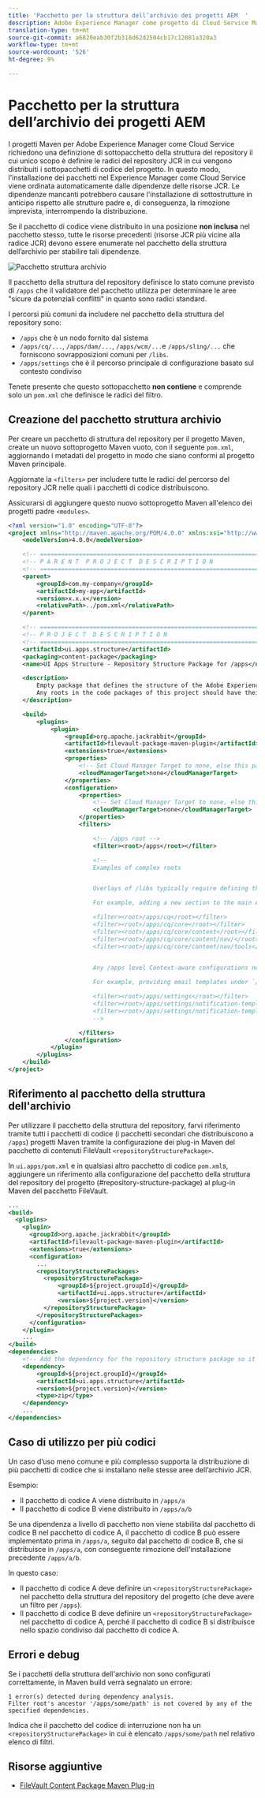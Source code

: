 ```yaml
---
title: 'Pacchetto per la struttura dell’archivio dei progetti AEM  '
description: Adobe Experience Manager come progetto di Cloud Service Maven richiede una definizione di sottopacchetto Struttura archivio il cui unico scopo è definire le radici del repository JCR in cui vengono distribuiti i sottopacchetti Codice del progetto.
translation-type: tm+mt
source-git-commit: a6820eab30f2b318d62d2504cb17c12081a320a3
workflow-type: tm+mt
source-wordcount: '526'
ht-degree: 9%

---
```



# Pacchetto per la struttura dell’archivio dei progetti AEM

I progetti Maven per Adobe Experience Manager come Cloud Service richiedono una definizione di sottopacchetto della struttura del repository il cui unico scopo è definire le radici del repository JCR in cui vengono distribuiti i sottopacchetti di codice del progetto. In questo modo, l&#39;installazione dei pacchetti nel Experience Manager  come Cloud Service viene ordinata automaticamente dalle dipendenze delle risorse JCR. Le dipendenze mancanti potrebbero causare l&#39;installazione di sottostrutture in anticipo rispetto alle strutture padre e, di conseguenza, la rimozione imprevista, interrompendo la distribuzione.

Se il pacchetto di codice viene distribuito in una posizione **non inclusa** nel pacchetto stesso, tutte le risorse precedenti (risorse JCR più vicine alla radice JCR) devono essere enumerate nel pacchetto della struttura dell’archivio per stabilire tali dipendenze.

![Pacchetto struttura archivio](./assets/repository-structure-packages.png)

Il pacchetto della struttura del repository definisce lo stato comune previsto di `/apps` che il validatore del pacchetto utilizza per determinare le aree &quot;sicure da potenziali conflitti&quot; in quanto sono radici standard.

I percorsi più comuni da includere nel pacchetto della struttura del repository sono:

+ `/apps` che è un nodo fornito dal sistema
+ `/apps/cq/...`,  `/apps/dam/...`,  `/apps/wcm/...`e  `/apps/sling/...` che forniscono sovrapposizioni comuni per  `/libs`.
+ `/apps/settings` che è il percorso principale di configurazione basato sul contesto condiviso

Tenete presente che questo sottopacchetto **non contiene** e comprende solo un `pom.xml` che definisce le radici del filtro.

## Creazione del pacchetto struttura archivio

Per creare un pacchetto di struttura del repository per il progetto Maven, create un nuovo sottoprogetto Maven vuoto, con il seguente `pom.xml`, aggiornando i metadati del progetto in modo che siano conformi al progetto Maven principale.

Aggiornate la `<filters>` per includere tutte le radici del percorso del repository JCR nelle quali i pacchetti di codice distribuiscono.

Assicurarsi di aggiungere questo nuovo sottoprogetto Maven all&#39;elenco dei progetti padre `<modules>`.

```xml
<?xml version="1.0" encoding="UTF-8"?>
<project xmlns="http://maven.apache.org/POM/4.0.0" xmlns:xsi="http://www.w3.org/2001/XMLSchema-instance" xsi:schemaLocation="http://maven.apache.org/POM/4.0.0 http://maven.apache.org/maven-v4_0_0.xsd">
    <modelVersion>4.0.0</modelVersion>

    <!-- ====================================================================== -->
    <!-- P A R E N T  P R O J E C T  D E S C R I P T I O N                      -->
    <!-- ====================================================================== -->
    <parent>
        <groupId>com.my-company</groupId>
        <artifactId>my-app</artifactId>
        <version>x.x.x</version>
        <relativePath>../pom.xml</relativePath>
    </parent>

    <!-- ====================================================================== -->
    <!-- P R O J E C T  D E S C R I P T I O N                                   -->
    <!-- ====================================================================== -->
    <artifactId>ui.apps.structure</artifactId>
    <packaging>content-package</packaging>
    <name>UI Apps Structure - Repository Structure Package for /apps</name>

    <description>
        Empty package that defines the structure of the Adobe Experience Manager repository the code packages in this project deploy into.
        Any roots in the code packages of this project should have their parent enumerated in the filters list below.
    </description>

    <build>
        <plugins>
            <plugin>
                <groupId>org.apache.jackrabbit</groupId>
                <artifactId>filevault-package-maven-plugin</artifactId>
                <extensions>true</extensions>
                <properties>
                    <!-- Set Cloud Manager Target to none, else this package will be deployed and remove all defined filter roots -->
                    <cloudManagerTarget>none</cloudManagerTarget>
                </properties>
                <configuration>
                    <properties>
                        <!-- Set Cloud Manager Target to none, else this package will be deployed and remove all defined filter roots -->
                        <cloudManagerTarget>none</cloudManagerTarget>
                    </properties>
                    <filters>

                        <!-- /apps root -->
                        <filter><root>/apps</root></filter>

                        <!--
                        Examples of complex roots


                        Overlays of /libs typically require defining the overlayed structure, at each level here.

                        For example, adding a new section to the main AEM Tools navigation, necessitates the following rules:

                        <filter><root>/apps/cq</root></filter>
                        <filter><root>/apps/cq/core</root></filter>
                        <filter><root>/apps/cq/core/content</root></filter>
                        <filter><root>/apps/cq/core/content/nav/</root></filter>
                        <filter><root>/apps/cq/core/content/nav/tools</root></filter>


                        Any /apps level Context-aware configurations need to enumerated here. 
                        
                        For example, providing email templates under `/apps/settings/notification-templates/com.day.cq.replication` necessitates the following rules:

                        <filter><root>/apps/settings</root></filter>
                        <filter><root>/apps/settings/notification-templates</root></filter>
                        <filter><root>/apps/settings/notification-templates/com.day.cq.replication</root></filter>
                        -->

                    </filters>
                </configuration>
            </plugin>
        </plugins>
    </build>
</project>
```

## Riferimento al pacchetto della struttura dell&#39;archivio

Per utilizzare il pacchetto della struttura del repository, farvi riferimento tramite tutti i pacchetti di codice (i pacchetti secondari che distribuiscono a `/apps`) progetti Maven tramite la configurazione dei plug-in Maven del pacchetto di contenuti FileVault `<repositoryStructurePackage>`.

In `ui.apps/pom.xml` e in qualsiasi altro pacchetto di codice `pom.xml`s, aggiungere un riferimento alla configurazione del pacchetto della struttura del repository del progetto (#repository-structure-package) al plug-in Maven del pacchetto FileVault.

```xml
...
<build>
  <plugins>
    <plugin>
      <groupId>org.apache.jackrabbit</groupId>
      <artifactId>filevault-package-maven-plugin</artifactId>
      <extensions>true</extensions>
      <configuration>
        ...
        <repositoryStructurePackages>
          <repositoryStructurePackage>
              <groupId>${project.groupId}</groupId>
              <artifactId>ui.apps.structure</artifactId>
              <version>${project.version}</version>
          </repositoryStructurePackage>
        </repositoryStructurePackages>
      </configuration>
    </plugin>
    ...
</build>
<dependencies>
    <!-- Add the dependency for the repository structure package so it resolves -->
    <dependency>
        <groupId>${project.groupId}</groupId>
        <artifactId>ui.apps.structure</artifactId>
        <version>${project.version}</version>
        <type>zip</type>
    </dependency>
    ...
</dependencies>
```

## Caso di utilizzo per più codici

Un caso d’uso meno comune e più complesso supporta la distribuzione di più pacchetti di codice che si installano nelle stesse aree dell’archivio JCR.

Esempio:

+ Il pacchetto di codice A viene distribuito in `/apps/a`
+ Il pacchetto di codice B viene distribuito in `/apps/a/b`

Se una dipendenza a livello di pacchetto non viene stabilita dal pacchetto di codice B nel pacchetto di codice A, il pacchetto di codice B può essere implementato prima in `/apps/a`, seguito dal pacchetto di codice B, che si distribuisce in `/apps/a`, con conseguente rimozione dell&#39;installazione precedente `/apps/a/b`.

In questo caso:

+ Il pacchetto di codice A deve definire un `<repositoryStructurePackage>` nel pacchetto della struttura del repository del progetto (che deve avere un filtro per `/apps`).
+ Il pacchetto di codice B deve definire un `<repositoryStructurePackage>` nel pacchetto di codice A, perché il pacchetto di codice B si distribuisce nello spazio condiviso dal pacchetto di codice A.

## Errori e debug

Se i pacchetti della struttura dell&#39;archivio non sono configurati correttamente, in Maven build verrà segnalato un errore:

```
1 error(s) detected during dependency analysis.
Filter root's ancestor '/apps/some/path' is not covered by any of the specified dependencies.
```

Indica che il pacchetto del codice di interruzione non ha un `<repositoryStructurePackage>` in cui è elencato `/apps/some/path` nel relativo elenco di filtri.

## Risorse aggiuntive

+ [FileVault Content Package Maven Plug-in](http://jackrabbit.apache.org/filevault-package-maven-plugin/)
